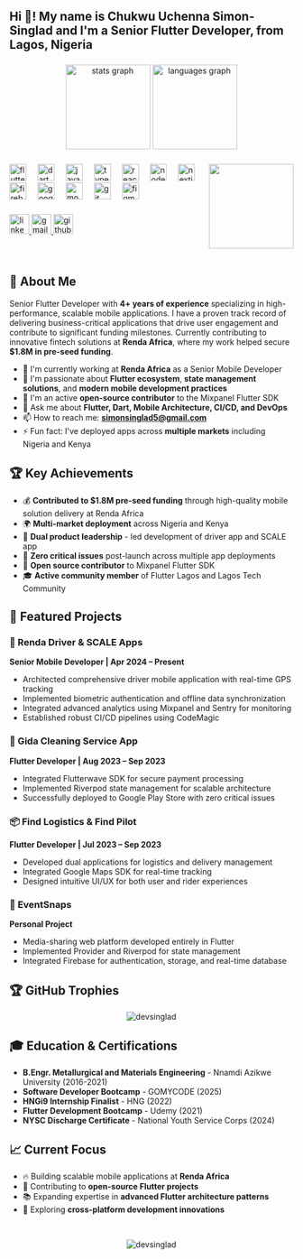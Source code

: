 <h2 align="left">Hi 👋! My name is Chukwu Uchenna Simon-Singlad and I'm a Senior Flutter Developer, from Lagos, Nigeria</h2>

###

<div align="center">
  <img src="https://github-readme-stats.vercel.app/api?username=devsinglad&hide_title=false&hide_rank=false&show_icons=true&include_all_commits=true&count_private=true&disable_animations=false&theme=dracula&locale=en&hide_border=false" height="150" alt="stats graph"  />
  <img src="https://github-readme-stats.vercel.app/api/top-langs?username=devsinglad&locale=en&hide_title=false&layout=compact&card_width=320&langs_count=5&theme=dracula&hide_border=false" height="150" alt="languages graph"  />
</div>

###

<img align="right" height="150" src="https://media.giphy.com/media/qgQUggAC3Pfv687qPC/giphy.gif"  />

###

<div align="left">
  <img src="https://cdn.jsdelivr.net/gh/devicons/devicon/icons/flutter/flutter-original.svg" height="30" alt="flutter logo"  />
  <img width="12" />
  <img src="https://cdn.jsdelivr.net/gh/devicons/devicon/icons/dart/dart-original.svg" height="30" alt="dart logo"  />
  <img width="12" />
  <img src="https://cdn.jsdelivr.net/gh/devicons/devicon/icons/javascript/javascript-original.svg" height="30" alt="javascript logo"  />
  <img width="12" />
  <img src="https://cdn.jsdelivr.net/gh/devicons/devicon/icons/typescript/typescript-original.svg" height="30" alt="typescript logo"  />
  <img width="12" />
  <img src="https://cdn.jsdelivr.net/gh/devicons/devicon/icons/react/react-original.svg" height="30" alt="react logo"  />
  <img width="12" />
  <img src="https://cdn.jsdelivr.net/gh/devicons/devicon/icons/nodejs/nodejs-original.svg" height="30" alt="nodejs logo"  />
  <img width="12" />
  <img src="https://cdn.jsdelivr.net/gh/devicons/devicon/icons/nextjs/nextjs-original.svg" height="30" alt="nextjs logo"  />
  <img width="12" />
  <img src="https://cdn.jsdelivr.net/gh/devicons/devicon/icons/firebase/firebase-plain.svg" height="30" alt="firebase logo"  />
  <img width="12" />
  <img src="https://cdn.jsdelivr.net/gh/devicons/devicon/icons/googlecloud/googlecloud-original.svg" height="30" alt="googlecloud logo"  />
  <img width="12" />
  <img src="https://cdn.jsdelivr.net/gh/devicons/devicon/icons/mongodb/mongodb-original.svg" height="30" alt="mongodb logo"  />
  <img width="12" />
  <img src="https://cdn.jsdelivr.net/gh/devicons/devicon/icons/git/git-original.svg" height="30" alt="git logo"  />
  <img width="12" />
  <img src="https://cdn.jsdelivr.net/gh/devicons/devicon/icons/figma/figma-original.svg" height="30" alt="figma logo"  />
</div>

###

<div align="left">
  <a href="https://linkedin.com/in/singlad" target="_blank">
    <img src="https://img.shields.io/static/v1?message=LinkedIn&logo=linkedin&label=&color=0077B5&logoColor=white&labelColor=&style=for-the-badge" height="35" alt="linkedin logo"  />
  </a>
  <a href="mailto:simonsinglad5@gmail.com" target="_blank">
    <img src="https://img.shields.io/static/v1?message=Gmail&logo=gmail&label=&color=D14836&logoColor=white&labelColor=&style=for-the-badge" height="35" alt="gmail logo"  />
  </a>
  <a href="https://github.com/devsinglad" target="_blank">
    <img src="https://img.shields.io/static/v1?message=GitHub&logo=github&label=&color=181717&logoColor=white&labelColor=&style=for-the-badge" height="35" alt="github logo"  />
  </a>
</div>

###

<br clear="both">

## 🚀 About Me

Senior Flutter Developer with **4+ years of experience** specializing in high-performance, scalable mobile applications. I have a proven track record of delivering business-critical applications that drive user engagement and contribute to significant funding milestones. Currently contributing to innovative fintech solutions at **Renda Africa**, where my work helped secure **$1.8M in pre-seed funding**.

- 🔭 I'm currently working at **Renda Africa** as a Senior Mobile Developer
- 🌱 I'm passionate about **Flutter ecosystem**, **state management solutions**, and **modern mobile development practices**
- 👯 I'm an active **open-source contributor** to the Mixpanel Flutter SDK
- 💬 Ask me about **Flutter, Dart, Mobile Architecture, CI/CD, and DevOps**
- 📫 How to reach me: **simonsinglad5@gmail.com**
- ⚡ Fun fact: I've deployed apps across **multiple markets** including Nigeria and Kenya

## 🏆 Key Achievements

- 💰 **Contributed to $1.8M pre-seed funding** through high-quality mobile solution delivery at Renda Africa
- 🌍 **Multi-market deployment** across Nigeria and Kenya
- 📱 **Dual product leadership** - led development of driver app and SCALE app
- 🚀 **Zero critical issues** post-launch across multiple app deployments
- 🤝 **Open source contributor** to Mixpanel Flutter SDK
- 🎓 **Active community member** of Flutter Lagos and Lagos Tech Community

## 💼 Featured Projects

### 🚗 Renda Driver & SCALE Apps
**Senior Mobile Developer | Apr 2024 – Present**
- Architected comprehensive driver mobile application with real-time GPS tracking
- Implemented biometric authentication and offline data synchronization
- Integrated advanced analytics using Mixpanel and Sentry for monitoring
- Established robust CI/CD pipelines using CodeMagic

### 🧹 Gida Cleaning Service App
**Flutter Developer | Aug 2023 – Sep 2023**
- Integrated Flutterwave SDK for secure payment processing
- Implemented Riverpod state management for scalable architecture
- Successfully deployed to Google Play Store with zero critical issues

### 📦 Find Logistics & Find Pilot
**Flutter Developer | Jul 2023 – Sep 2023**
- Developed dual applications for logistics and delivery management
- Integrated Google Maps SDK for real-time tracking
- Designed intuitive UI/UX for both user and rider experiences

### 📸 EventSnaps
**Personal Project**
- Media-sharing web platform developed entirely in Flutter
- Implemented Provider and Riverpod for state management
- Integrated Firebase for authentication, storage, and real-time database

## 🏆 GitHub Trophies
<p align="center">
  <img src="https://github-profile-trophy.vercel.app/?username=devsinglad&theme=dracula&row=1&column=7" alt="devsinglad" />
</p>

## 🎓 Education & Certifications

- **B.Engr. Metallurgical and Materials Engineering** - Nnamdi Azikwe University (2016-2021)
- **Software Developer Bootcamp** - GOMYCODE (2025)
- **HNGi9 Internship Finalist** - HNG (2022)
- **Flutter Development Bootcamp** - Udemy (2021)
- **NYSC Discharge Certificate** - National Youth Service Corps (2024)

## 📈 Current Focus

- 🔥 Building scalable mobile applications at **Renda Africa**
- 🌟 Contributing to **open-source Flutter projects**
- 📚 Expanding expertise in **advanced Flutter architecture patterns**
- 🚀 Exploring **cross-platform development innovations**

<br clear="both">


<p align="center">
  <img src="https://komarev.com/ghpvc/?username=devsinglad&label=Profile%20views&color=0e75b6&style=flat" alt="devsinglad" />
</p>

